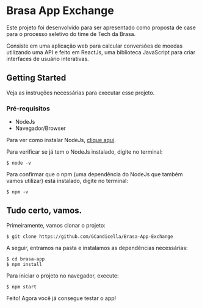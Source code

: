 # Brasa App Exchange

Este projeto foi desenvolvido para ser apresentado como proposta de case para o processo seletivo do time de Tech da Brasa. 

Consiste em uma aplicação web para calcular conversões de moedas utilizando uma API e feito em ReactJs, uma biblioteca JavaScript para criar interfaces de usuário interativas.

## Getting Started

Veja as instruções necessárias para executar esse projeto.

### Pré-requisitos

* NodeJs
* Navegador/Browser

Para ver como instalar NodeJs, [clique aqui](https://nodejs.org/en/download/).

Para verificar se já tem o NodeJs instalado, digite no terminal:

```console
$ node -v
```

Para confirmar que o npm (uma dependência do NodeJs que também vamos utilizar) está instalado, digite no terminal:

```console
$ npm -v
```

## Tudo certo, vamos.

Primeiramente, vamos clonar o projeto: 

```console
$ git clone https://github.com/GCandicella/Brasa-App-Exchange
```

A seguir, entramos na pasta e instalamos as dependências necessárias:

```console
$ cd brasa-app
$ npm install
```
Para iniciar o projeto no navegador, execute:

```console
$ npm start
```

Feito! Agora você já consegue testar o app!
